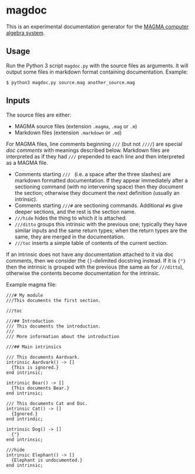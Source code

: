 # magdoc

This is an experimental documentation generator for the [MAGMA computer algebra system](http://magma.maths.usyd.edu.au/magma).

## Usage

Run the Python 3 script `magdoc.py` with the source files as arguments. It will output some files in markdown format containing documentation. Example:

```
$ python3 magdoc.py source.mag another_source.mag
```

## Inputs

The source files are either:
- MAGMA source files (extension `.magma`, `.mag` or `.m`)
- Markdown files (extension `.markdown` or `.md`)

For MAGMA files, line comments beginning `///` (but not `////`) are special *doc comments* with meanings described below. Markdown files are interpreted as if they had `///` prepended to each line and then interpreted as a MAGMA file.

- Comments starting `/// ` (i.e. a space after the three slashes) are markdown formatted documentation. If they appear immediately after a sectioning command (with no intervening space) then they document the section; otherwise they document the next definition (usually an intrinsic).
- Comments starting `///#` are sectioning commands. Additional `#`s give deeper sections, and the rest is the section name.
- `///hide` hides the thing to which it is attached.
- `///ditto` groups this intrinsic with the previous one; typically they have similar inputs and the same return types; when the return types are the same, they are merged in the documentation.
- `///toc` inserts a simple table of contents of the current section.

If an intrinsic does not have any documentation attached to it via doc comments, then we consider the `{}`-delimited docstring instead. If it is `{"}` then the intrinsic is grouped with the previous (the same as for `///ditto`), otherwise the contents become documentation for the intrinsic.

Example magma file:
```
///# My module
///This documents the first section.

///toc

///## Introduction
/// This documents the introduction.
///
/// More information about the introduction

///## Main intrinsics

/// This documents Aardvark.
intrinsic Aardvark() -> []
  {This is ignored.}
end intrinsic;

intrinsic Bear() -> []
  {This documents Bear.}
end intrinsic;

/// This documents Cat and Doc.
intrinsic Cat() -> []
  {Ignored.}
end intrindic;

intrinsic Dog() -> []
  {"}
end intrinsic;

///hide
intrinsic Elephant() -> []
  {Elephant is undocumented.}
end intrinsic;
```
